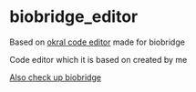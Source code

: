 # biobridge_editor
Based on <a href="https://github.com/Okerew/okraleditor?tab=License-1-ov-file">okral code editor</a> made for biobridge

Code editor which it is based on created by me

<a href="https://github.com/Okerew/biobridge">Also check up biobridge</a>
